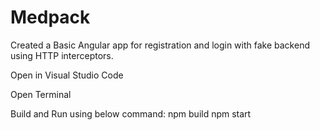 # Medpack
Created a Basic Angular app for registration and login with fake backend using HTTP interceptors. 

Open in Visual Studio Code

Open Terminal

Build and Run using below command:
npm build
npm start
